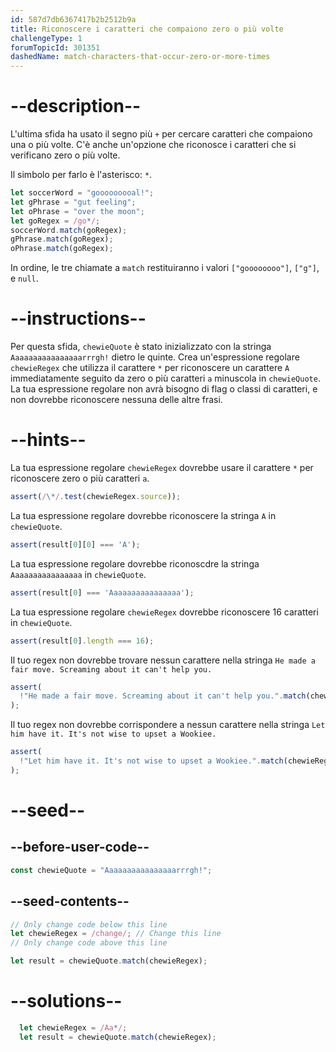 ```yaml
---
id: 587d7db6367417b2b2512b9a
title: Riconoscere i caratteri che compaiono zero o più volte
challengeType: 1
forumTopicId: 301351
dashedName: match-characters-that-occur-zero-or-more-times
---
```


# --description--

L'ultima sfida ha usato il segno più `+` per cercare caratteri che compaiono una o più volte. C'è anche un'opzione che riconosce i caratteri che si verificano zero o più volte.

Il simbolo per farlo è l'asterisco: `*`.

```js
let soccerWord = "gooooooooal!";
let gPhrase = "gut feeling";
let oPhrase = "over the moon";
let goRegex = /go*/;
soccerWord.match(goRegex);
gPhrase.match(goRegex);
oPhrase.match(goRegex);
```

In ordine, le tre chiamate a `match` restituiranno i valori `["goooooooo"]`, `["g"]`, e `null`.

# --instructions--

Per questa sfida, `chewieQuote` è stato inizializzato con la stringa `Aaaaaaaaaaaaaaaarrrgh!` dietro le quinte. Crea un'espressione regolare `chewieRegex` che utilizza il carattere `*` per riconoscere un carattere `A` immediatamente seguito da zero o più caratteri `a` minuscola in `chewieQuote`. La tua espressione regolare non avrà bisogno di flag o classi di caratteri, e non dovrebbe riconoscere nessuna delle altre frasi.

# --hints--

La tua espressione regolare `chewieRegex` dovrebbe usare il carattere `*` per riconoscere zero o più caratteri `a`.

```js
assert(/\*/.test(chewieRegex.source));
```

La tua espressione regolare dovrebbe riconoscere la stringa `A` in `chewieQuote`.

```js
assert(result[0][0] === 'A');
```

La tua espressione regolare dovrebbe riconoscdre la stringa `Aaaaaaaaaaaaaaaa` in `chewieQuote`.

```js
assert(result[0] === 'Aaaaaaaaaaaaaaaa');
```

La tua espressione regolare `chewieRegex` dovrebbe riconoscere 16 caratteri in `chewieQuote`.

```js
assert(result[0].length === 16);
```

Il tuo regex non dovrebbe trovare nessun carattere nella stringa `He made a fair move. Screaming about it can't help you.`

```js
assert(
  !"He made a fair move. Screaming about it can't help you.".match(chewieRegex)
);
```

Il tuo regex non dovrebbe corrispondere a nessun carattere nella stringa `Let him have it. It's not wise to upset a Wookiee.`

```js
assert(
  !"Let him have it. It's not wise to upset a Wookiee.".match(chewieRegex)
);
```

# --seed--

## --before-user-code--

```js
const chewieQuote = "Aaaaaaaaaaaaaaaarrrgh!";
```

## --seed-contents--

```js
// Only change code below this line
let chewieRegex = /change/; // Change this line
// Only change code above this line

let result = chewieQuote.match(chewieRegex);
```

# --solutions--

```js
  let chewieRegex = /Aa*/;
  let result = chewieQuote.match(chewieRegex);
```
